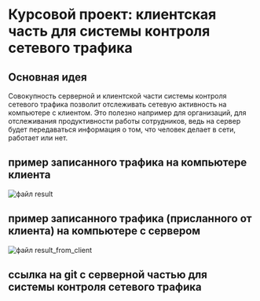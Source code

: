 # Курсовой проект: клиентская часть для системы контроля сетевого трафика

## Основная идея
Совокупность серверной и клиентской части системы контроля сетевого трафика позволит отслеживать сетевую активность на компьютере с клиентом. Это полезно например для организаций, для отслеживания продуктивности работы сотрудников, ведь на сервер будет передаваться информация о том, что человек делает в сети, работает или нет.

## пример записанного трафика на компьютере клиента
![файл result](https://github.com/Hukuma5/sniffer___/blob/main/working_client.png?raw=true)
  

## пример записанного трафика (присланного от клиента) на компьютере с сервером 
![файл result_from_client](https://github.com/Hukuma5/sniffer___/blob/main/server_working.jpg?raw=true)

## ссылка на git с серверной частью для системы контроля сетевого трафика 
